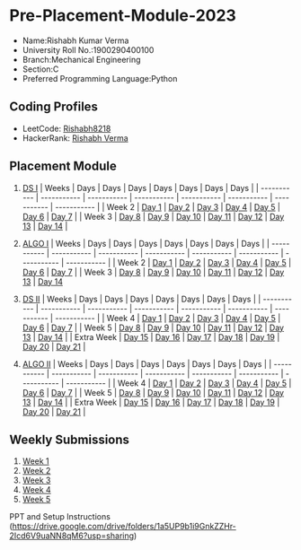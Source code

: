 # Pre-Placement-Module-2023

- Name:Rishabh Kumar Verma 
- University Roll No.:1900290400100
- Branch:Mechanical Engineering
- Section:C
- Preferred Programming Language:Python

## Coding Profiles
- LeetCode: [Rishabh8218](https://leetcode.com/Rishabh8218/)
- HackerRank: [Rishabh Verma](https://www.hackerrank.com/rishabh_1923me13)

## Placement Module
1. [DS I](https://github.com/Rishabh8218/Pre-Placement-Module-2023/tree/main/DS%20I)
    | Weeks | Days | Days | Days | Days | Days | Days | Days |
    | ----------- | ----------- | ----------- | ----------- | ----------- | ----------- | ----------- | ----------- | 
    | Week 2 | [Day 1](https://github.com/Rishabh8218/Pre-Placement-Module-2023/tree/main/DS%20I/Day%201) | [Day 2](https://github.com/Rishabh8218/Pre-Placement-Module-2023/tree/main/DS%20I/Day%202) | [Day 3](https://github.com/Rishabh8218/Pre-Placement-Module-2023/tree/main/DS%20I/Day%203) | [Day 4](https://github.com/Rishabh8218/Pre-Placement-Module-2023/tree/main/DS%20I/Day%204) | [Day 5](https://github.com/Rishabh8218/Pre-Placement-Module-2023/tree/main/DS%20I/Day%205) | [Day 6](https://github.com/Rishabh8218/Pre-Placement-Module-2023/tree/main/DS%20I/Day%206) | [Day 7](https://github.com/Rishabh8218/Pre-Placement-Module-2023/tree/main/DS%20I/Day%207) |
    | Week 3 | [Day 8](https://github.com/Rishabh8218/Pre-Placement-Module-2023/tree/main/DS%20I/Day%208) | [Day 9](https://github.com/Rishabh8218/Pre-Placement-Module-2023/tree/main/DS%20I/Day%209) | [Day 10](https://github.com/Rishabh8218/Pre-Placement-Module-2023/tree/main/DS%20I/Day%2010) | [Day 11](https://github.com/Rishabh8218/Pre-Placement-Module-2023/tree/main/DS%20I/Day%2011) | [Day 12](https://github.com/Rishabh8218/Pre-Placement-Module-2023/tree/main/DS%20I/Day%2012) | [Day 13](https://github.com/Rishabh8218/Pre-Placement-Module-2023/tree/main/DS%20I/Day%2013) | [Day 14](https://github.com/Rishabh8218/Pre-Placement-Module-2023/tree/main/DS%20I/Day%2014) |
    
2. [ALGO I](https://github.com/Rishabh8218/Pre-Placement-Module-2023/tree/main/ALGO%20I)
    | Weeks | Days | Days | Days | Days | Days | Days | Days |
    | ----------- | ----------- | ----------- | ----------- | ----------- | ----------- | ----------- | ----------- |
    | Week 2 | [Day 1](https://github.com/Rishabh8218/Pre-Placement-Module-2023/tree/main/ALGO%20I/Day%201) | [Day 2](https://github.com/Rishabh8218/Pre-Placement-Module-2023/tree/main/ALGO%20I/Day%202) | [Day 3](https://github.com/Rishabh8218/Pre-Placement-Module-2023/tree/main/ALGO%20I/Day%203) | [Day 4](https://github.com/Rishabh8218/Pre-Placement-Module-2023/tree/main/ALGO%20I/Day%204) | [Day 5](https://github.com/Rishabh8218/Pre-Placement-Module-2023/tree/main/ALGO%20I/Day%205) | [Day 6](https://github.com/Rishabh8218/Pre-Placement-Module-2023/tree/main/ALGO%20I/Day%206) | [Day 7](https://github.com/Rishabh8218/Pre-Placement-Module-2023/tree/main/ALGO%20I/Day%207) |
    | Week 3 | [Day 8](https://github.com/Rishabh8218/Pre-Placement-Module-2023/tree/main/ALGO%20I/Day%208) | [Day 9](https://github.com/Rishabh8218/Pre-Placement-Module-2023/tree/main/ALGO%20I/Day%209) | [Day 10](https://github.com/Rishabh8218/Pre-Placement-Module-2023/tree/main/ALGO%20I/Day%2010) | [Day 11](https://github.com/Rishabh8218/Pre-Placement-Module-2023/tree/main/ALGO%20I/Day%2011) | [Day 12](https://github.com/Rishabh8218/Pre-Placement-Module-2023/tree/main/ALGO%20I/Day%2012) | [Day 13](https://github.com/Rishabh8218/Pre-Placement-Module-2023/tree/main/ALGO%20I/Day%2013) | [Day 14](https://github.com/Rishabh8218/Pre-Placement-Module-2023/tree/main/ALGO%20I/Day%2014)  
    
3. [DS II](https://github.com/Rishabh8218/Pre-Placement-Module-2023/tree/main/DS%20II)
    | Weeks | Days | Days | Days | Days | Days | Days | Days |
    | ----------- | ----------- | ----------- | ----------- | ----------- | ----------- | ----------- | ----------- |
    | Week 4 | [Day 1](https://github.com/Rishabh8218/Pre-Placement-Module-2023/tree/main/DS%20II/Day%201) | [Day 2](https://github.com/Rishabh8218/Pre-Placement-Module-2023/tree/main/DS%20II/Day%202) | [Day 3](https://github.com/Rishabh8218/Pre-Placement-Module-2023/tree/main/DS%20II/Day%203) | [Day 4](https://github.com/Rishabh8218/Pre-Placement-Module-2023/tree/main/DS%20II/Day%204) | [Day 5](https://github.com/Rishabh8218/Pre-Placement-Module-2023/tree/main/DS%20II/Day%205) | [Day 6](https://github.com/Rishabh8218/Pre-Placement-Module-2023/tree/main/DS%20II/Day%206) | [Day 7](https://github.com/Rishabh8218/Pre-Placement-Module-2023/tree/main/DS%20II/Day%207) | 
    | Week 5 | [Day 8](https://github.com/Rishabh8218/Pre-Placement-Module-2023/tree/main/DS%20II/Day%208) | [Day 9](https://github.com/Rishabh8218/Pre-Placement-Module-2023/tree/main/DS%20II/Day%209) | [Day 10](https://github.com/Rishabh8218/Pre-Placement-Module-2023/tree/main/DS%20II/Day%2010) | [Day 11](https://github.com/Rishabh8218/Pre-Placement-Module-2023/tree/main/DS%20II/Day%2011) | [Day 12](https://github.com/Rishabh8218/Pre-Placement-Module-2023/tree/main/DS%20II/Day%2012) | [Day 13](https://github.com/Rishabh8218/Pre-Placement-Module-2023/tree/main/DS%20II/Day%2013) | [Day 14](https://github.com/Rishabh8218/Pre-Placement-Module-2023/tree/main/DS%20II/Day%2014) |
    | Extra Week | [Day 15](https://github.com/Rishabh8218/Pre-Placement-Module-2023/tree/main/DS%20II/Day%2015) | [Day 16](https://github.com/Rishabh8218/Pre-Placement-Module-2023/tree/main/DS%20II/Day%2016) | [Day 17](https://github.com/Rishabh8218/Pre-Placement-Module-2023/tree/main/DS%20II/Day%2017) | [Day 18](https://github.com/Rishabh8218/Pre-Placement-Module-2023/tree/main/DS%20II/Day%2018) | [Day 19](https://github.com/Rishabh8218/Pre-Placement-Module-2023/tree/main/DS%20II/Day%2019) | [Day 20](https://github.com/Rishabh8218/Pre-Placement-Module-2023/tree/main/DS%20II/Day%2020) | [Day 21](https://github.com/Rishabh8218/Pre-Placement-Module-2023/tree/main/DS%20II/Day%2021) |
    
4. [ALGO II](https://github.com/Rishabh8218/Pre-Placement-Module-2023/tree/main/ALGO%20II)
    | Weeks | Days | Days | Days | Days | Days | Days | Days |
    | ----------- | ----------- | ----------- | ----------- | ----------- | ----------- | ----------- | ----------- |
    | Week 4 | [Day 1](https://github.com/Rishabh8218/Pre-Placement-Module-2023/tree/main/ALGO%20II/Day%201) | [Day 2](https://github.com/Rishabh8218/Pre-Placement-Module-2023/tree/main/ALGO%20II/Day%202) | [Day 3](https://github.com/Rishabh8218/Pre-Placement-Module-2023/tree/main/ALGO%20II/Day%203) | [Day 4](https://github.com/Rishabh8218/Pre-Placement-Module-2023/tree/main/ALGO%20II/Day%204) | [Day 5](https://github.com/Rishabh8218/Pre-Placement-Module-2023/tree/main/ALGO%20II/Day%205) | [Day 6](https://github.com/Rishabh8218/Pre-Placement-Module-2023/tree/main/ALGO%20II/Day%206) | [Day 7](https://github.com/Rishabh8218/Pre-Placement-Module-2023/tree/main/ALGO%20II/Day%207) |
    | Week 5 | [Day 8](https://github.com/Rishabh8218/Pre-Placement-Module-2023/tree/main/ALGO%20II/Day%208) | [Day 9](https://github.com/Rishabh8218/Pre-Placement-Module-2023/tree/main/ALGO%20II/Day%209) | [Day 10](https://github.com/Rishabh8218/Pre-Placement-Module-2023/tree/main/ALGO%20II/Day%2010) | [Day 11](https://github.com/Rishabh8218/Pre-Placement-Module-2023/tree/main/ALGO%20II/Day%2011) | [Day 12](https://github.com/Rishabh8218/Pre-Placement-Module-2023/tree/main/ALGO%20II/Day%2012) | [Day 13](https://github.com/Rishabh8218/Pre-Placement-Module-2023/tree/main/ALGO%20II/Day%2013) | [Day 14](https://github.com/Rishabh8218/Pre-Placement-Module-2023/tree/main/ALGO%20II/Day%2014) |
    | Extra Week | [Day 15](https://github.com/Rishabh8218/Pre-Placement-Module-2023/tree/main/ALGO%20II/Day%2015) | [Day 16](https://github.com/Rishabh8218/Pre-Placement-Module-2023/tree/main/ALGO%20II/Day%2016) | [Day 17](https://github.com/Rishabh8218/Pre-Placement-Module-2023/tree/main/ALGO%20II/Day%2017) | [Day 18](https://github.com/Rishabh8218/Pre-Placement-Module-2023/tree/main/ALGO%20II/Day%2018) | [Day 19](https://github.com/Rishabh8218/Pre-Placement-Module-2023/tree/main/ALGO%20II/Day%2019) | [Day 20](https://github.com/Rishabh8218/Pre-Placement-Module-2023/tree/main/ALGO%20II/Day%2020) | [Day 21](https://github.com/Rishabh8218/Pre-Placement-Module-2023/tree/main/ALGO%20II/Day%2021) |

## Weekly Submissions
1. [Week 1](https://github.com/Rishabh8218/Pre-Placement-Module-2023/tree/main/Weekly%20Submissions/Week%201)
2. [Week 2](https://github.com/Rishabh8218/Pre-Placement-Module-2023/tree/main/Weekly%20Submissions/Week%202)
3. [Week 3](https://github.com/Rishabh8218/Pre-Placement-Module-2023/tree/main/Weekly%20Submissions/Week%203)
4. [Week 4](https://github.com/Rishabh8218/Pre-Placement-Module-2023/tree/main/Weekly%20Submissions/Week%204)
5. [Week 5](https://github.com/Rishabh8218/Pre-Placement-Module-2023/tree/main/Weekly%20Submissions/Week%205)


PPT and Setup Instructions    
(https://drive.google.com/drive/folders/1a5UP9b1i9GnkZZHr-2Icd6V9uaNN8qM6?usp=sharing)

